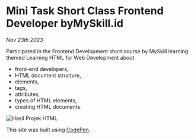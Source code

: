 # Mini Task Short Class Frontend Developer byMySkill.id
_Nov 23th 2023_

Participated in the Frontend Development short course by MySkill learning themed Learning HTML for Web Development about 
- front-end developers,
- HTML document structure,
- elements,
- tags,
- attributes,
- types of HTML elements,
- creating HTML documents.

![Hasil Projek HTML](https://www.instagram.com/p/C0D3lOFvHEQ/?img_index=3)

This site was built using [CodePen](https://codepen.io/mhsyaman/pen/vYbreEx).
